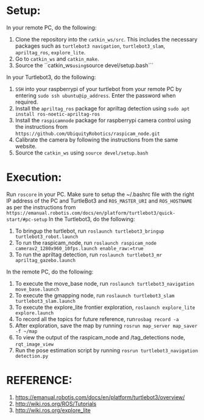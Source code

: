 # Setup:
In your remote PC, do the following:
1.  Clone the repository into the ```catkin_ws/src```. This includes the necessary packages such as ```turtlebot3 navigation```, ```turtlebot3_slam```, ```apriltag_ros```, ```explore_lite```.
2. Go to ```catkin_ws``` and ```catkin_make```.
3. Source the ``catkin_ws``` using ```source devel/setup.bash```

In your Turtlebot3, do the following:
1. ```SSH``` into your raspberrypi of your turtlebot from your remote PC by entering ```sudo ssh ubuntu@ip_address```. Enter the password when required.
2. Install the ```apriltag_ros``` package for apriltag detection using ```sudo apt install ros-noetic-apriltag-ros```
3. Install the ```raspicamnode``` package for raspberrypi camera control using the instructions from ```https://github.com/UbiquityRobotics/raspicam_node.git```
4. Calibrate the camera by following the instructions from the same website.
5. Source the ```catkin_ws``` using ```source devel/setup.bash```

# Execution:
Run ```roscore``` in your PC. Make sure to setup the ~/.bashrc file with the right IP address of the PC and TurtleBot3 and ```ROS_MASTER_URI``` and ```ROS_HOSTNAME``` as per the instructions from ```https://emanual.robotis.com/docs/en/platform/turtlebot3/quick-start/#pc-setup```
In the Turtlebot3, do the following:
1. To bringup the turtlebot, run ```roslaunch turtlebot3_bringup turtlebot3_robot.launch```
2. To run the raspicam_node, run ```roslaunch raspicam_node camerav2_1280x960_10fps.launch enable_raw:=true```
3. To run the apriltag detection, run ```roslaunch turtlebot3_mr apriltag_gazebo.launch```

In the remote PC, do the following:
1. To execute the move_base node, run ```roslaunch turtlebot3_navigation move_base.launch```
2. To execute the gmapping node, run ```roslaunch turtlebot3_slam turtlebot3_slam.launch```
3. To execute the explore_lite frontier exploration, ```roslaunch explore_lite explore.launch```
4. To record all the topics for future reference, run```rosbag record -a```
5. After exploration, save the map by running ```rosrun map_server map_saver -f ~/map```
6. To view the output of the raspicam_node and /tag_detections node, ```rqt_image_view```
7. Run the pose estimation script by running ```rosrun turtlebot3_navigation detection.py```

# REFERENCE:
1. https://emanual.robotis.com/docs/en/platform/turtlebot3/overview/
2. http://wiki.ros.org/ROS/Tutorials
3. http://wiki.ros.org/explore_lite
